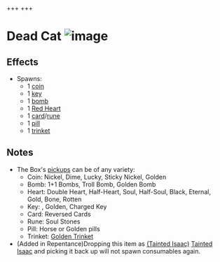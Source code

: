 +++
+++

 # Dead Cat ![image](/image/Dead_Cat.png) 


Effects
---------


* Spawns:
	+ 1 [coin](/wiki/Coin "Coin")
	+ 1 [key](/wiki/Key "Key")
	+ 1 [bomb](/wiki/Bomb "Bomb")
	+ 1 [Red Heart](/wiki/Red_Heart "Red Heart")
	+ 1 [card](/wiki/Card "Card")/[rune](/wiki/Rune "Rune")
	+ 1 [pill](/wiki/Pill "Pill")
	+ 1 [trinket](/wiki/Trinket "Trinket")


Notes
-------


* The Box's [pickups](/wiki/Pickups "Pickups") can be of any variety:
	+ Coin: Nickel, Dime, Lucky, Sticky Nickel, Golden
	+ Bomb: 1+1 Bombs, Troll Bomb, Golden Bomb
	+ Heart: Double Heart, Half-Heart, Soul, Half-Soul, Black, Eternal, Gold, Bone, Rotten
	+ Key: , Golden, Charged Key
	+ Card: Reversed Cards
	+ Rune: Soul Stones
	+ Pill: Horse or Golden pills
	+ Trinket: [Golden Trinket](/wiki/Golden_Trinket "Golden Trinket")
* (Added in Repentance)Dropping this item as  [(Tainted Isaac)](/wiki/Tainted_Isaac "Tainted Isaac") [Tainted Isaac](/wiki/Tainted_Isaac "Tainted Isaac") and picking it back up will not spawn consumables again.


